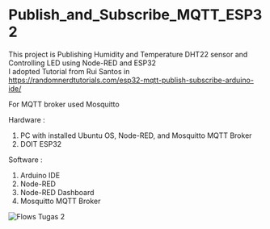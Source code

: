 # Publish_and_Subscribe_MQTT_ESP32
This project is Publishing Humidity and Temperature DHT22 sensor and Controlling LED using Node-RED and ESP32 <br>
I adopted Tutorial from Rui Santos in https://randomnerdtutorials.com/esp32-mqtt-publish-subscribe-arduino-ide/

For MQTT broker used Mosquitto

Hardware : 
1. PC with installed Ubuntu OS, Node-RED, and Mosquitto MQTT Broker
2. DOIT ESP32

Software : 
1. Arduino IDE
2. Node-RED
3. Node-RED Dashboard
4. Mosquitto MQTT Broker


![Flows Tugas 2](https://user-images.githubusercontent.com/77771888/120093948-adf0a480-c147-11eb-90d3-2eece61a7d1f.png)
